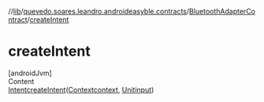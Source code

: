 //[lib](../../index.md)/[quevedo.soares.leandro.androideasyble.contracts](../index.md)/[BluetoothAdapterContract](index.md)/[createIntent](create-intent.md)



# createIntent  
[androidJvm]  
Content  
[Intent](https://developer.android.com/reference/kotlin/android/content/Intent.html)[createIntent](create-intent.md)([Context](https://developer.android.com/reference/kotlin/android/content/Context.html)[context](create-intent.md), [Unit](https://kotlinlang.org/api/latest/jvm/stdlib/kotlin/-unit/index.html)[input](create-intent.md))  
  



